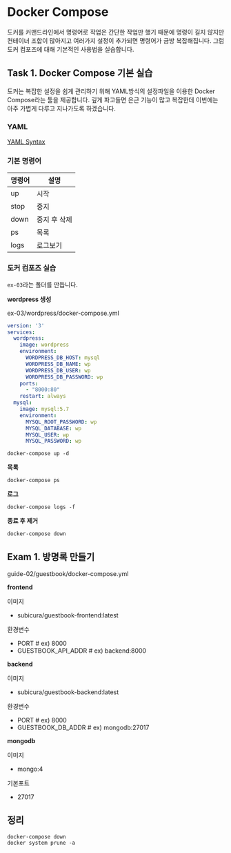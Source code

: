 
# Docker Compose

도커를 커맨드라인에서 명령어로 작업은 간단한 작업만 했기 때문에 명령이 길지 않지만 컨테이너 조합이 많아지고 여러가지 설정이 추가되면 명령어가 금방 복잡해집니다. 그럼 도커 컴포즈에 대해 기본적인 사용법을 실습합니다.

## Task 1. Docker Compose 기본 실습

도커는 복잡한 설정을 쉽게 관리하기 위해 YAML방식의 설정파일을 이용한 Docker Compose라는 툴을 제공합니다. 깊게 파고들면 은근 기능이 많고 복잡한데 이번에는 아주 가볍게 다루고 지나가도록 하겠습니다.


### YAML

[YAML Syntax](https://docs.ansible.com/ansible/latest/reference_appendices/YAMLSyntax.html)

### 기본 명령어

| 명령어  |  설명  |
|---|---|
| up | 시작 |
| stop | 중지 |
| down | 중지 후 삭제 |
| ps | 목록 |
| logs | 로그보기 |

### 도커 컴포즈 실습

`ex-03`라는 폴더를 만듭니다.



**wordpress 생성**

ex-03/wordpress/docker-compose.yml

```yml
version: '3'
services:
  wordpress:
    image: wordpress
    environment:
      WORDPRESS_DB_HOST: mysql
      WORDPRESS_DB_NAME: wp
      WORDPRESS_DB_USER: wp
      WORDPRESS_DB_PASSWORD: wp
    ports:
      - "8000:80"
    restart: always
  mysql:
    image: mysql:5.7
    environment:
      MYSQL_ROOT_PASSWORD: wp
      MYSQL_DATABASE: wp
      MYSQL_USER: wp
      MYSQL_PASSWORD: wp
```

```
docker-compose up -d
```

**목록**

```
docker-compose ps
```

**로그**

```
docker-compose logs -f
```

**종료 후 제거**

```
docker-compose down
```

## Exam 1. 방명록 만들기







guide-02/guestbook/docker-compose.yml

**frontend**

이미지
- subicura/guestbook-frontend:latest

환경변수
- PORT # ex) 8000
- GUESTBOOK_API_ADDR # ex) backend:8000

**backend**

이미지
- subicura/guestbook-backend:latest

환경변수
- PORT # ex) 8000
- GUESTBOOK_DB_ADDR # ex) mongodb:27017

**mongodb**

이미지
- mongo:4

기본포트
- 27017

## 정리

```
docker-compose down
docker system prune -a
```


